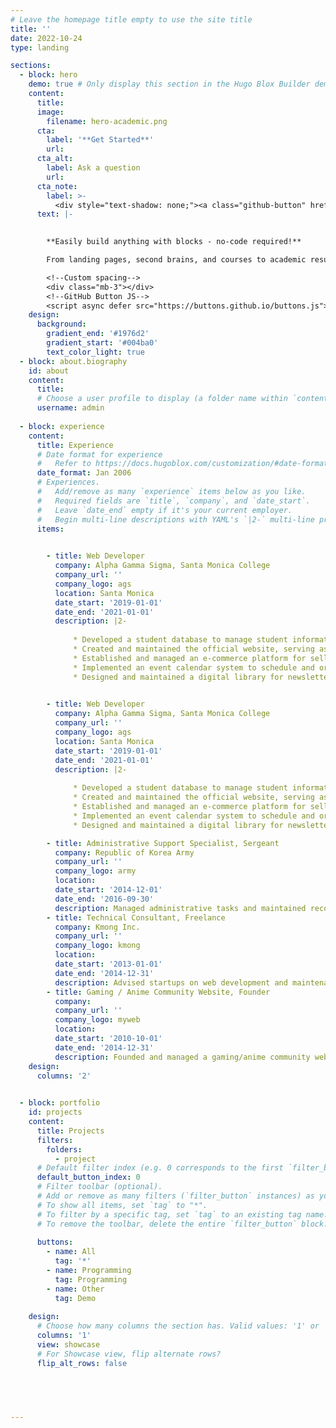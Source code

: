 ```yaml
---
# Leave the homepage title empty to use the site title
title: ''
date: 2022-10-24
type: landing

sections:
  - block: hero
    demo: true # Only display this section in the Hugo Blox Builder demo site
    content:
      title: 
      image:
        filename: hero-academic.png
      cta:
        label: '**Get Started**'
        url: 
      cta_alt:
        label: Ask a question
        url: 
      cta_note:
        label: >-
          <div style="text-shadow: none;"><a class="github-button" href="https://github.com/HugoBlox/hugo-blox-builder" data-icon="octicon-star" data-size="large" data-show-count="true" aria-label="Star">Sungyoung Moon</a></div><div style="text-shadow: none;"><a class="github-button" href="https://github.com/HugoBlox/theme-academic-cv" data-icon="octicon-star" data-size="large" data-show-count="true" aria-label="Star">Star the Academic template</a></div>
      text: |-
       

        **Easily build anything with blocks - no-code required!**

        From landing pages, second brains, and courses to academic resumés, conferences, and tech blogs.

        <!--Custom spacing-->
        <div class="mb-3"></div>
        <!--GitHub Button JS-->
        <script async defer src="https://buttons.github.io/buttons.js"></script>
    design:
      background:
        gradient_end: '#1976d2'
        gradient_start: '#004ba0'
        text_color_light: true
  - block: about.biography
    id: about
    content:
      title: 
      # Choose a user profile to display (a folder name within `content/authors/`)
      username: admin
  
  - block: experience
    content:
      title: Experience
      # Date format for experience
      #   Refer to https://docs.hugoblox.com/customization/#date-format
      date_format: Jan 2006
      # Experiences.
      #   Add/remove as many `experience` items below as you like.
      #   Required fields are `title`, `company`, and `date_start`.
      #   Leave `date_end` empty if it's your current employer.
      #   Begin multi-line descriptions with YAML's `|2-` multi-line prefix.
      items:
  

        - title: Web Developer
          company: Alpha Gamma Sigma, Santa Monica College
          company_url: ''
          company_logo: ags
          location: Santa Monica
          date_start: '2019-01-01'
          date_end: '2021-01-01'
          description: |2-
    
              * Developed a student database to manage student information and track their progress, including volunteering records, attendance, and membership fees.
              * Created and maintained the official website, serving as a central online hub for organization information, updates, and resources.
              * Established and managed an e-commerce platform for selling organization-related merchandise.
              * Implemented an event calendar system to schedule and organize various chapter events and volunteer activities.
              * Designed and maintained a digital library for newsletters, providing an easily accessible resource for members and stakeholders to review past content and updates.

    
        - title: Web Developer
          company: Alpha Gamma Sigma, Santa Monica College
          company_url: ''
          company_logo: ags
          location: Santa Monica
          date_start: '2019-01-01'
          date_end: '2021-01-01'
          description: |2-
    
              * Developed a student database to manage student information and track their progress, including volunteering records, attendance, and membership fees.
              * Created and maintained the official website, serving as a central online hub for organization information, updates, and resources.
              * Established and managed an e-commerce platform for selling organization-related merchandise.
              * Implemented an event calendar system to schedule and organize various chapter events and volunteer activities.
              * Designed and maintained a digital library for newsletters, providing an easily accessible resource for members and stakeholders to review past content and updates.

        - title: Administrative Support Specialist, Sergeant
          company: Republic of Korea Army
          company_url: ''
          company_logo: army
          location: 
          date_start: '2014-12-01'
          date_end: '2016-09-30'
          description: Managed administrative tasks and maintained records using military security databases and software, ensuring security and data integrity.
        - title: Technical Consultant, Freelance
          company: Kmong Inc.
          company_url: ''
          company_logo: kmong
          location: 
          date_start: '2013-01-01'
          date_end: '2014-12-31'
          description: Advised startups on web development and maintenance to drive business success through Kmong Inc.
        - title: Gaming / Anime Community Website, Founder
          company: 
          company_url: ''
          company_logo: myweb
          location: 
          date_start: '2010-10-01'
          date_end: '2014-12-31'
          description: Founded and managed a gaming/anime community website during high school, which reached 100K+ users and 40M+ visits in three years. Led operational decision-making and organized anime events at expos.
    design:
      columns: '2'

  
  - block: portfolio
    id: projects
    content:
      title: Projects
      filters:
        folders:
          - project
      # Default filter index (e.g. 0 corresponds to the first `filter_button` instance below).
      default_button_index: 0
      # Filter toolbar (optional).
      # Add or remove as many filters (`filter_button` instances) as you like.
      # To show all items, set `tag` to "*".
      # To filter by a specific tag, set `tag` to an existing tag name.
      # To remove the toolbar, delete the entire `filter_button` block.
    
      buttons:
        - name: All
          tag: '*'
        - name: Programming
          tag: Programming
        - name: Other
          tag: Demo
    
    design:
      # Choose how many columns the section has. Valid values: '1' or '2'.
      columns: '1'
      view: showcase
      # For Showcase view, flip alternate rows?
      flip_alt_rows: false

   


   
---
```

